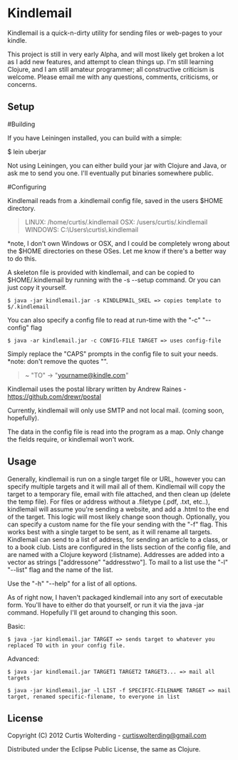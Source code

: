 Kindlemail
==========

Kindlemail is a quick-n-dirty utility for sending files or web-pages to your kindle. 

This project is still in very early Alpha, and will most likely 
get broken a lot as I add new features, and attempt to clean things up. 
I'm still learning Clojure, and I am still amateur programmer; 
all constructive criticism is welcome. 
Please email me with any questions, comments, criticisms, or concerns.

## Setup

#Building

If you have Leiningen installed, you can build with a simple:

   $ lein uberjar

Not using Leiningen, you can either build your jar with Clojure and Java, or ask me to send you one.
I'll eventually put binaries somewhere public.

#Configuring

Kindlemail reads from a .kindlemail config file, saved in the users $HOME directory.

>  LINUX:     /home/curtis/.kindlemail
>  OSX:      /users/curtis/.kindlemail
>  WINDOWS:  C:\Users\curtis\\.kindlemail

*note, I don't own Windows or OSX, and I could be completely wrong 
about the $HOME directories on these OSes. Let me know if there's a better way to do this.

A skeleton file is provided with kindlemail, and can be copied to $HOME/.kindlemail 
by running with the -s --setup command. Or you can just copy it yourself. 

    $ java -jar kindlemail.jar -s KINDLEMAIL_SKEL => copies template to $/.kindlemail

You can also specify a config file to read at run-time with the "-c" "--config" flag

    $ java -ar kindlemail.jar -c CONFIG-FILE TARGET => uses config-file

Simply replace the "CAPS" prompts in the config file to suit your needs.
*note: don't remove the quotes "".

>  ~ "TO" -> "yourname@kindle.com"

Kindlemail uses the postal library written by Andrew Raines - https://github.com/drewr/postal

Currently, kindlemail will only use SMTP and not local mail. (coming soon, hopefully).

The data in the config file is read into the program as a map. 
Only change the fields require, or kindlemail won't work.


## Usage

Generally, kindlemail is run on a single target file or URL, 
however you can specify multiple targets and it will mail all of them. 
Kindlemail will copy the target to a temporary file, email with file attached, 
and then clean up (delete the temp file). For files or address without a 
.filetype (.pdf, .txt, etc..), kindlemail will assume you're sending a website, 
and add a .html to the end of the target. This logic will most likely change soon though. 
Optionally, you can specify a custom name for the file your sending with the "-f" flag. 
This works best with a single target to be sent, as it will rename all targets.
Kindlemail can send to a list of address, for sending an article to a class, or to a book club. 
Lists are configured in the lists section of the config file, 
and are named with a Clojure keyword (:listname). Addresses are added into a vector as strings 
["addressone" "addresstwo"]. To mail to a list use the "-l" "--list" flag and the name of the list. 

Use the "-h" "--help" for a list of all options.

As of right now, I haven't packaged kindlemail into any sort of executable form. 
You'll have to either do that yourself, or run it via the java -jar command. 
Hopefully I'll get around to changing this soon. 

Basic:
    
    $ java -jar kindlemail.jar TARGET => sends target to whatever you replaced TO with in your config file.

Advanced: 

    $ java -jar kindlemail.jar TARGET1 TARGET2 TARGET3... => mail all targets

    $ java -jar kindlemail.jar -l LIST -f SPECIFIC-FILENAME TARGET => mail target, renamed specific-filename, to everyone in list

## License

Copyright (C) 2012 Curtis Wolterding - curtiswolterding@gmail.com

Distributed under the Eclipse Public License, the same as Clojure.
